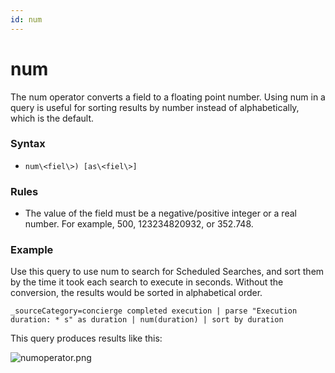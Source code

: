 ```yaml
---
id: num
---
```


# num

The num operator converts a field to a floating point number. Using num
in a query is useful for sorting results by number instead of
alphabetically, which is the default.

### Syntax

* `num\<fiel\>) [as\<fiel\>]`

### Rules

* The value of the field must be a negative/positive integer or a real
    number. For example, 500, 123234820932, or 352.748.

### Example

Use this query to use num to search for Scheduled Searches, and sort
them by the time it took each search to execute in seconds. Without the
conversion, the results would be sorted in alphabetical order.

`_sourceCategory=concierge completed execution | parse "Execution duration: * s" as duration | num(duration) | sort by duration`

This query produces results like this:

![numoperator.png](../../static/img/Search-Query-Language/Search-Operators/num/numoperator.png)
